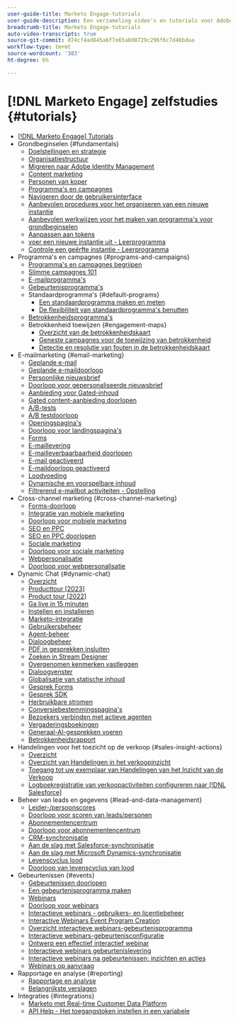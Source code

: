 ```yaml
---
user-guide-title: Marketo Engage-tutorials
user-guide-description: Een verzameling video's en tutorials voor Adobe Marketo Engage.
breadcrumb-title: Marketo Engage-tutorials
auto-video-transcripts: true
source-git-commit: d74cf4ad845a6f7e65a0d8729c296f6c7d46bdaa
workflow-type: tm+mt
source-wordcount: '383'
ht-degree: 6%

---
```



# [!DNL Marketo Engage] zelfstudies {#tutorials}

+ [[!DNL Marketo Engage] Tutorials](/help/_marketo-main/overview.md)
+ Grondbeginselen {#fundamentals}
   + [Doelstellingen en strategie](/help/fundamentals/goals-and-strategy-learn.md)
   + [Organisatiestructuur](/help/fundamentals/organizational-structure-learn.md)
   + [Migreren naar Adobe Identity Management](/help/fundamentals/migrating-to-adobe-identity-management.md)
   + [Content marketing](/help/fundamentals/content-marketing-learn.md)
   + [Personen van koper](/help/fundamentals/buyer-personas-learn.md)
   + [Programma&#39;s en campagnes](/help/fundamentals/programs-and-campaigns.md)
   + [Navigeren door de gebruikersinterface](/help/fundamentals/ui-navigation.md)
   + [Aanbevolen procedures voor het organiseren van een nieuwe instantie](/help/fundamentals/best-practices-to-organize-a-new-instance.md)
   + [Aanbevolen werkwijzen voor het maken van programma&#39;s voor grondbeginselen](/help/fundamentals/best-practices-for-creating-foundational-programs.md)
   + [Aanpassen aan tokens](/help/personalization/personalize-with-tokens.md)
   + [ voer een nieuwe instantie uit - Leerprogramma ](https://experienceleague.adobe.com/en/docs/experiences-by-you/implementing-new-instance/overview)
   + [ Controle een geërfte instantie - Leerprogramma ](https://experienceleague.adobe.com/docs/marketo-learn/auditing-an-inherited-instance/overview.html)
+ Programma&#39;s en campagnes {#programs-and-campaigns}
   + [Programma&#39;s en campagnes begrijpen](/help/programs/understanding-programs-and-campaigns.md)
   + [Slimme campagnes 101](/help/campaigns/smart-campaigns-101.md)
   + [E-mailprogramma&#39;s](/help/programs/email-programs.md)
   + [Gebeurtenisprogramma&#39;s](/help/programs/event-programs.md)
   + Standaardprogramma&#39;s {#default-programs}
      + [Een standaardprogramma maken en meten](/help/programs/create-and-measure-default-programs.md)
      + [De flexibiliteit van standaardprogramma&#39;s benutten](/help/programs/leverage-the-flexibility-of-default-programs.md)
   + [Betrokkenheidsprogramma&#39;s](/help/programs/engagement-programs.md)
   + Betrokkenheid toewijzen {#engagement-maps}
      + [Overzicht van de betrokkenheidskaart](/help/engagement-maps/engagement-map-overview.md)
      + [Geneste campagnes voor de toewijzing van betrokkenheid](/help/engagement-maps/engagement-map-nested-campaign.md)
      + [Detectie en resolutie van fouten in de betrokkenheidskaart](/help/engagement-maps/engagement-map-error-detection-and-resolution.md)
+ E-mailmarketing {#email-marketing}
   + [Geplande e-mail](/help/email-marketing/scheduled-email-learn.md)
   + [Geplande e-maildoorloop](/help/email-marketing/scheduled-email-watch.md)
   + [Persoonlijke nieuwsbrief](/help/email-marketing/personalized-newsletter-learn.md)
   + [Doorloop voor gepersonaliseerde nieuwsbrief](/help/email-marketing/personalized-newsletter-watch.md)
   + [Aanbieding voor Gated-inhoud](/help/email-marketing/gated-content-offer-learn.md)
   + [Gated content-aanbieding doorlopen](/help/email-marketing/gated-content-offer-watch.md)
   + [A/B-tests](/help/email-marketing/ab-testing-learn.md)
   + [A/B testdoorloop](/help/email-marketing/ab-testing-watch.md)
   + [Openingspagina&#39;s](/help/email-marketing/landing-pages-learn.md)
   + [Doorloop voor landingspagina&#39;s](/help/email-marketing/landing-pages-watch.md)
   + [Forms](/help/email-marketing/forms-learn.md)
   + [E-maillevering](/help/email-marketing/email-deliverability-learn.md)
   + [E-mailleverbaarbaarheid doorlopen](/help/email-marketing/email-deliverability-watch.md)
   + [E-mail geactiveerd](/help/email-marketing/triggered-email-learn.md)
   + [E-maildoorloop geactiveerd](/help/email-marketing/triggered-email-watch.md)
   + [Loodvoeding](/help/email-marketing/lead-nuturing-learn.md)
   + [Dynamische en voorspelbare inhoud](/help/email-marketing/dynamic-and-predictive-content-learn.md)
   + [ Filtrerend e-mailbot activiteiten - Opstelling ](/help/filtering-email-bot-activities/setup.md)
+ Cross-channel marketing {#cross-channel-marketing}
   + [Forms-doorloop](/help/email-marketing/forms-watch.md)
   + [Integratie van mobiele marketing](/help/cross-channel-marketing/mobile-marketing-learn.md)
   + [Doorloop voor mobiele marketing](/help/cross-channel-marketing/mobile-marketing-watch.md)
   + [SEO en PPC](/help/cross-channel-marketing/seo-and-ppc-learn.md)
   + [SEO en PPC doorlopen](/help/cross-channel-marketing/seo-and-ppc-watch.md)
   + [Sociale marketing](/help/cross-channel-marketing/social-marketing-learn.md)
   + [Doorloop voor sociale marketing](/help/cross-channel-marketing/social-marketing-watch.md)
   + [Webpersonalisatie](/help/cross-channel-marketing/web-personalization-learn.md)
   + [Doorloop voor webpersonalisatie](/help/cross-channel-marketing/web-personalization-watch.md)
+ Dynamic Chat {#dynamic-chat}
   + [Overzicht](/help/dynamic-chat/dynamic-chat-overview.md)
   + [Producttour [2023]](/help/dynamic-chat/product-tour.md)
   + [Product tour [2022]](/help/dynamic-chat/product-tour-2022.md)
   + [Ga live in 15 minuten](/help/dynamic-chat/go-live-in-15-minutes.md)
   + [Instellen en installeren](/help/dynamic-chat/setup.md)
   + [Marketo-integratie](/help/dynamic-chat/marketo-integration.md)
   + [Gebruikersbeheer](/help/dynamic-chat/user-management.md)
   + [Agent-beheer](/help/dynamic-chat/agent-management.md)
   + [Dialoogbeheer](/help/dynamic-chat/dialogue-management.md)
   + [PDF in gesprekken insluiten](/help/dynamic-chat/document-cloud-integration.md)
   + [Zoeken in Stream Designer](/help/dynamic-chat/search-in-stream-designer.md)
   + [Overgenomen kenmerken vastleggen](/help/dynamic-chat/capture-inferred-attributes.md)
   + [Dialoogvenster](/help/dynamic-chat/dialogue-preview.md)
   + [Globalisatie van statische inhoud](/help/dynamic-chat/globalization-of-static-content.md)
   + [Gesprek Forms](/help/dynamic-chat/conversational-forms.md)
   + [Gesprek SDK](/help/dynamic-chat/conversations-sdk.md)
   + [Herbruikbare stromen](/help/dynamic-chat/reusable-flows.md)
   + [Conversiebestemmingspagina&#39;s](/help/dynamic-chat/conversational-landing-pages.md)
   + [Bezoekers verbinden met actieve agenten](/help/dynamic-chat/connect-visitors-to-live-agents.md)
   + [Vergaderingsboekingen](/help/dynamic-chat/meeting-booking.md)
   + [Generaal-AI-gesprekken voeren](/help/dynamic-chat/gen-ai-features.md)
   + [Betrokkenheidsrapport](/help/dynamic-chat/engagement-report.md)
+ Handelingen voor het toezicht op de verkoop {#sales-insight-actions}
   + [Overzicht](/help/sales-insight-actions/overview.md)
   + [Overzicht van Handelingen in het verkoopinzicht](/help/sales-insight-actions/sales-insight-actions-overview.md)
   + [Toegang tot uw exemplaar van Handelingen van het Inzicht van de Verkoop](/help/sales-insight-actions/accessing-your-sales-insight-actions-instance.md)
   + [Logboekregistratie van verkoopactiviteiten configureren naar  [!DNL Salesforce]](/help/sales-insight-actions/configure-sales-activity-logging-to-salesforce.md)
+ Beheer van leads en gegevens {#lead-and-data-management}
   + [Leider-/persoonscores](/help/lead-and-data-management/lead-scoring-learn.md)
   + [Doorloop voor scoren van leads/personen](/help/lead-and-data-management/lead-scoring-watch.md)
   + [Abonnementencentrum](/help/lead-and-data-management/subscription-center-learn.md)
   + [Doorloop voor abonnementencentrum](/help/lead-and-data-management/subscription-center-watch.md)
   + [CRM-synchronisatie](/help/lead-and-data-management/crm-sync-learn.md)
   + [Aan de slag met Salesforce-synchronisatie](/help/integrations/salesforce-sync-setup.md)
   + [Aan de slag met Microsoft Dynamics-synchronisatie](/help/integrations/microsoft-dynamics-sync-setup.md)
   + [Levenscyclus lood](/help/lead-and-data-management/lead-lifecycle-learn.md)
   + [Doorloop van levenscyclus van lood](/help/lead-and-data-management/lead-lifecycle-watch.md)
+ Gebeurtenissen {#events}
   + [Gebeurtenissen doorlopen](/help/events/events-watch.md)
   + [Een gebeurtenisprogramma maken](/help/events/events-learn.md)
   + [Webinars](/help/events/webinar-learn.md)
   + [Doorloop voor webinars](/help/events/webinar-watch.md)
   + [Interactieve webinars - gebruikers- en licentiebeheer](/help/events/interactive-webinars-user-and-license-management.md)
   + [Interactive Webinars Event Program Creation](/help/events/interactive-webinars-event-program-creation.md)
   + [Overzicht interactieve webinars-gebeurtenisprogramma](/help/events/interactive-webinars-event-program-overview.md)
   + [Interactieve webinars-gebeurtenisconfiguratie](/help/events/interactive-webinars-event-configuration.md)
   + [Ontwerp een effectief interactief webinar](/help/events/design-an-effective-interactive-webinar.md)
   + [Interactieve webinars gebeurtenislevering](/help/events/interactive-webinars-event-delivery.md)
   + [Interactieve webinars na gebeurtenissen; inzichten en acties](/help/events/interactive-webinars-post-event-insights-and-actions.md)
   + [Webinars op aanvraag](/help/events/on-demand-webinars.md)
+ Rapportage en analyse {#reporting}
   + [Rapportage en analyse](/help/reporting/reporting-and-analytics.md)
   + [Belangrijkste verslagen](/help/reporting/key-reports.md)
+ Integraties {#integrations}
   + [ Marketo met Real-time Customer Data Platform ](https://experienceleague.adobe.com/docs/platform-learn/tutorials/sources/ingest-data-from-marketo.html)
   + [API Help - Het toegangstoken instellen in een variabele](/help/integrations/api-set-access-token-variable.md)
